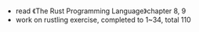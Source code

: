 
- read 《The Rust Programming Language》chapter 8, 9
- work on rustling exercise, completed to 1~34, total 110
